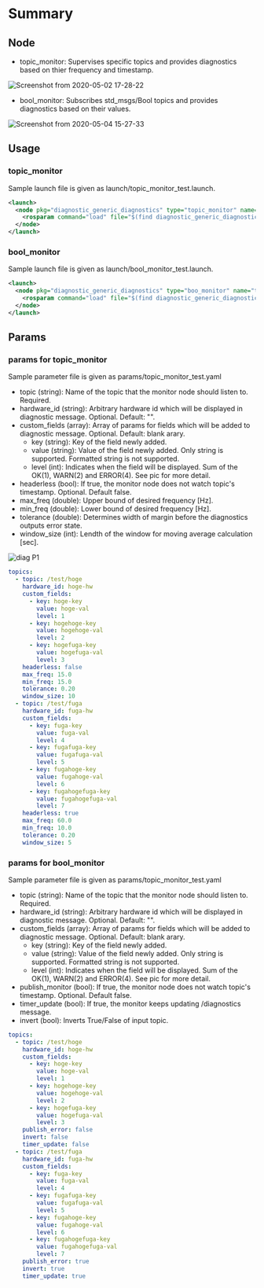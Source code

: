 # Summary

## Node

- topic_monitor: Supervises specific topics and provides diagnostics based on thier frequency and timestamp.

![Screenshot from 2020-05-02 17-28-22](https://user-images.githubusercontent.com/22934528/80859281-5ceb5400-8c9a-11ea-8e3d-a2ac3a86d7b5.png)

- bool_monitor: Subscribes std_msgs/Bool topics and provides diagnostics based on their values.

![Screenshot from 2020-05-04 15-27-33](https://user-images.githubusercontent.com/22934528/80940868-e1b1ab80-8e1b-11ea-98fd-a1d3937b5054.png)

## Usage

### topic_monitor

Sample launch file is given as launch/topic_monitor_test.launch.

```xml
<launch>
  <node pkg="diagnostic_generic_diagnostics" type="topic_monitor" name="test_monitor" output="screen">
    <rosparam command="load" file="$(find diagnostic_generic_diagnostics)/params/topic_monitor_test.yaml"/>
  </node>
</launch>
```

### bool_monitor

Sample launch file is given as launch/bool_monitor_test.launch.

```xml
<launch>
  <node pkg="diagnostic_generic_diagnostics" type="boo_monitor" name="test_monitor" output="screen">
    <rosparam command="load" file="$(find diagnostic_generic_diagnostics)/params/boo_monitor_test.yaml"/>
  </node>
</launch>
```

## Params

### params for topic_monitor

Sample parameter file is given as params/topic_monitor_test.yaml

- topic (string): Name of the topic that the monitor node should listen to. Required.
- hardware_id (string): Arbitrary hardware id which will be displayed in diagnostic message. Optional. Default: "".
- custom_fields (array): Array of params for fields which will be added to diagnostic message. Optional. Default: blank arary.
  - key (string): Key of the field newly added.
  - value (string): Value of the field newly added. Only string is supported. Formatted string is not supported.
  - level (int): Indicates when the field will be displayed. Sum of the OK(1), WARN(2) and ERROR(4). See pic for more detail.
- headerless (bool): If true, the monitor node does not watch topic's timestamp. Optional. Default false.
- max_freq (double): Upper bound of desired frequency [Hz].
- min_freq (double): Lower bound of desired frequency [Hz].
- tolerance (double): Determines width of margin before the diagnostics outputs error state.
- window_size (int): Lendth of the window for moving average calculation [sec].

![diag P1](https://user-images.githubusercontent.com/22934528/80859252-1eee3000-8c9a-11ea-9bf2-1eb89134d215.png)

```yaml
topics:
  - topic: /test/hoge
    hardware_id: hoge-hw
    custom_fields:
      - key: hoge-key
        value: hoge-val
        level: 1
      - key: hogehoge-key
        value: hogehoge-val
        level: 2
      - key: hogefuga-key
        value: hogefuga-val
        level: 3
    headerless: false
    max_freq: 15.0
    min_freq: 15.0
    tolerance: 0.20
    window_size: 10
  - topic: /test/fuga
    hardware_id: fuga-hw
    custom_fields:
      - key: fuga-key
        value: fuga-val
        level: 4
      - key: fugafuga-key
        value: fugafuga-val
        level: 5
      - key: fugahoge-key
        value: fugahoge-val
        level: 6
      - key: fugahogefuga-key
        value: fugahogefuga-val
        level: 7
    headerless: true
    max_freq: 60.0
    min_freq: 10.0
    tolerance: 0.20
    window_size: 5
```

### params for bool_monitor

Sample parameter file is given as params/topic_monitor_test.yaml

- topic (string): Name of the topic that the monitor node should listen to. Required.
- hardware_id (string): Arbitrary hardware id which will be displayed in diagnostic message. Optional. Default: "".
- custom_fields (array): Array of params for fields which will be added to diagnostic message. Optional. Default: blank arary.
  - key (string): Key of the field newly added.
  - value (string): Value of the field newly added. Only string is supported. Formatted string is not supported.
  - level (int): Indicates when the field will be displayed. Sum of the OK(1), WARN(2) and ERROR(4). See pic for more detail.
- publish_monitor (bool): If true, the monitor node does not watch topic's timestamp. Optional. Default false.
- timer_update (bool): If true, the monitor keeps updating /diagnostics message.
- invert (bool): Inverts True/False of input topic.

```yaml
topics:
  - topic: /test/hoge
    hardware_id: hoge-hw
    custom_fields:
      - key: hoge-key
        value: hoge-val
        level: 1
      - key: hogehoge-key
        value: hogehoge-val
        level: 2
      - key: hogefuga-key
        value: hogefuga-val
        level: 3
    publish_error: false
    invert: false
    timer_update: false
  - topic: /test/fuga
    hardware_id: fuga-hw
    custom_fields:
      - key: fuga-key
        value: fuga-val
        level: 4
      - key: fugafuga-key
        value: fugafuga-val
        level: 5
      - key: fugahoge-key
        value: fugahoge-val
        level: 6
      - key: fugahogefuga-key
        value: fugahogefuga-val
        level: 7
    publish_error: true
    invert: true
    timer_update: true
```
